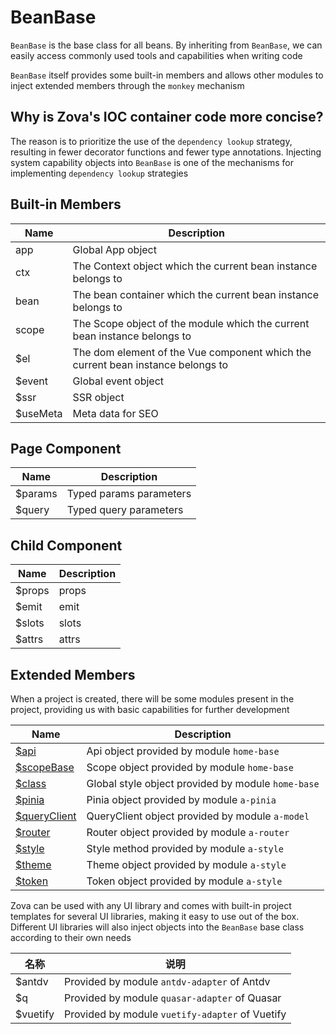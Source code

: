 # BeanBase

`BeanBase` is the base class for all beans. By inheriting from `BeanBase`, we can easily access commonly used tools and capabilities when writing code

`BeanBase` itself provides some built-in members and allows other modules to inject extended members through the `monkey` mechanism

## Why is Zova's IOC container code more concise?

The reason is to prioritize the use of the `dependency lookup` strategy, resulting in fewer decorator functions and fewer type annotations. Injecting system capability objects into `BeanBase` is one of the mechanisms for implementing `dependency lookup` strategies

## Built-in Members

| Name     | Description                                                                     |
| -------- | ------------------------------------------------------------------------------- |
| app      | Global App object                                                               |
| ctx      | The Context object which the current bean instance belongs to                   |
| bean     | The bean container which the current bean instance belongs to                   |
| scope    | The Scope object of the module which the current bean instance belongs to       |
| $el      | The dom element of the Vue component which the current bean instance belongs to |
| $event   | Global event object                                                             |
| $ssr     | SSR object                                                                      |
| $useMeta | Meta data for SEO                                                               |

## Page Component

| Name    | Description             |
| ------- | ----------------------- |
| $params | Typed params parameters |
| $query  | Typed query parameters  |

## Child Component

| Name   | Description |
| ------ | ----------- |
| $props | props       |
| $emit  | emit        |
| $slots | slots       |
| $attrs | attrs       |

## Extended Members

When a project is created, there will be some modules present in the project, providing us with basic capabilities for further development

| Name                                                    | Description                                        |
| ------------------------------------------------------- | -------------------------------------------------- |
| [$api](../../techniques/api/introduction.md)            | Api object provided by module `home-base`          |
| [$scopeBase](../../essentials/scope/introduction.md)    | Scope object provided by module `home-base`        |
| [$class](../../techniques/css-in-js/class.md)           | Global style object provided by module `home-base` |
| [$pinia](../../vue/pinia.md)                            | Pinia object provided by module `a-pinia`          |
| [$queryClient](../../techniques/model/introduction.md)  | QueryClient object provided by module `a-model`    |
| [$router](../../techniques/router/navigation-guards.md) | Router object provided by module `a-router`        |
| [$style](../../techniques/css-in-js/style.md)           | Style method provided by module `a-style`          |
| [$theme](../../techniques/css-in-js/theme.md)           | Theme object provided by module `a-style`          |
| [$token](../../techniques/css-in-js/token.md)           | Token object provided by module `a-style`          |

Zova can be used with any UI library and comes with built-in project templates for several UI libraries, making it easy to use out of the box. Different UI libraries will also inject objects into the `BeanBase` base class according to their own needs

| 名称     | 说明                                            |
| -------- | ----------------------------------------------- |
| $antdv   | Provided by module `antdv-adapter` of Antdv     |
| $q       | Provided by module `quasar-adapter` of Quasar   |
| $vuetify | Provided by module `vuetify-adapter` of Vuetify |
